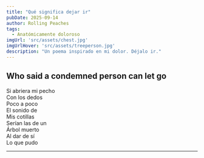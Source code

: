 ```yaml
---
title: "Qué significa dejar ir"
pubDate: 2025-09-14
author: Rolling Peaches
tags:
  - Anatómicamente doloroso
imgUrl: 'src/assets/chest.jpg'
imgUrlHover: 'src/assets/treeperson.jpg'
description: "Un poema inspirado en mi dolor. Déjalo ir."
---
```


## Who said a condemned person can let go

Si abriera mi pecho  
Con los dedos  
Poco a poco  
El sonido de  
Mis cotillas  
Serían las de un  
Árbol muerto  
Al dar de sí  
Lo que pudo

---
